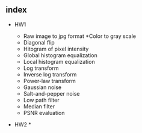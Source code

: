 ## index
* HW1
  * Raw image to jpg format
  *Color to gray scale
  * Diagonal flip
  * Hitogram of pixel intensity
  * Global histogram equalization
  * Local histogram equalization
  * Log transform
  * Inverse log transform
  * Power-law transform
  * Gaussian noise
  * Salt-and-pepper noise
  * Low path filter
  * Median filter
  * PSNR evaluation
  
* HW2
  * 

  

